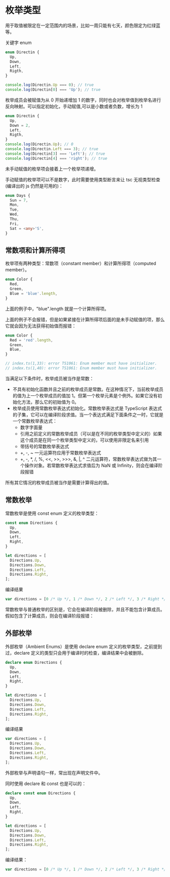 # 枚举类型

用于取值被限定在一定范围内的场景，比如一周只能有七天，颜色限定为红绿蓝等。

关键字 enum

```ts
enum Directin {
  Up,
  Down,
  Left,
  Rigth,
}

console.log(Directin.Up === 0); // true
console.log(Directin[0] === 'Up'); // true
```

枚举成员会被赋值为从 0 开始递增加 1 的数字，同时也会对枚举值到枚举名进行反向映射。可以指定初始化，手动赋值,可以是小数或者负数，增长为 1

```ts
enum Directin {
  Up,
  Down = 2,
  Left,
  Rigth,
}
console.log(Directin.Up); // 0
console.log(Directin.Left === 3); // true
console.log(Directin[3] === 'Left'); // true
console.log(Directin[4] === 'right'); // true
```

未手动赋值的枚举项会接着上一个枚举项递增。

手动赋值的枚举项可以不是数字，此时需要使用类型断言来让 tsc 无视类型检查 (编译出的 js 仍然是可用的)：

```ts
enum Days {
  Sun = 7,
  Mon,
  Tue,
  Wed,
  Thu,
  Fri,
  Sat = <any>'S',
}
```

## 常数项和计算所得项

枚举项有两种类型：常数项（constant member）和计算所得项（computed member）。

```ts
enum Color {
  Red,
  Green,
  Blue = 'blue'.length,
}
```

上面的例子中，"blue".length 就是一个计算所得项。

上面的例子不会报错，但是如果紧接在计算所得项后面的是未手动赋值的项，那么它就会因为无法获得初始值而报错：

```ts
enum Color {
  Red = 'red'.length,
  Green,
  Blue,
}

// index.ts(1,33): error TS1061: Enum member must have initializer.
// index.ts(1,40): error TS1061: Enum member must have initializer.
```

当满足以下条件时，枚举成员被当作是常数：

- 不具有初始化函数并且之前的枚举成员是常数。在这种情况下，当前枚举成员的值为上一个枚举成员的值加 1。但第一个枚举元素是个例外。如果它没有初始化方法，那么它的初始值为 0。
- 枚举成员使用常数枚举表达式初始化。常数枚举表达式是 TypeScript 表达式的子集，它可以在编译阶段求值。当一个表达式满足下面条件之一时，它就是一个常数枚举表达式：
  - 数字字面量
  - 引用之前定义的常数枚举成员（可以是在不同的枚举类型中定义的）如果这个成员是在同一个枚举类型中定义的，可以使用非限定名来引用
  - 带括号的常数枚举表达式
  - +, -, ~ 一元运算符应用于常数枚举表达式
  - +, -, \*, /, %, <<, >>, >>>, &, |, ^ 二元运算符，常数枚举表达式做为其一个操作对象。若常数枚举表达式求值后为 NaN 或 Infinity，则会在编译阶段报错

所有其它情况的枚举成员被当作是需要计算得出的值。

## 常数枚举

常数枚举是使用 const enum 定义的枚举类型：

```ts
const enum Directions {
  Up,
  Down,
  Left,
  Right,
}

let directions = [
  Directions.Up,
  Directions.Down,
  Directions.Left,
  Directions.Right,
];
```

编译结果

```js
var directions = [0 /* Up */, 1 /* Down */, 2 /* Left */, 3 /* Right */];
```

常数枚举与普通枚举的区别是，它会在编译阶段被删除，并且不能包含计算成员。假如包含了计算成员，则会在编译阶段报错：

## 外部枚举

外部枚举（Ambient Enums）是使用 declare enum 定义的枚举类型，之前提到过，declare 定义的类型只会用于编译时的检查，编译结果中会被删除。

```ts
declare enum Directions {
  Up,
  Down,
  Left,
  Right,
}

let directions = [
  Directions.Up,
  Directions.Down,
  Directions.Left,
  Directions.Right,
];
```

编译结果

```js
var directions = [
  Directions.Up,
  Directions.Down,
  Directions.Left,
  Directions.Right,
];
```

外部枚举与声明语句一样，常出现在声明文件中。

同时使用 declare 和 const 也是可以的：

```ts
declare const enum Directions {
  Up,
  Down,
  Left,
  Right,
}

let directions = [
  Directions.Up,
  Directions.Down,
  Directions.Left,
  Directions.Right,
];
```

编译结果：

```js
var directions = [0 /* Up */, 1 /* Down */, 2 /* Left */, 3 /* Right */];
```
